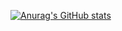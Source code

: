 [![Anurag's GitHub stats](https://github-readme-stats.vercel.app/api?username=Therealpeppy-YT&show_icons=true&theme=dracula)](https://github.com/anuraghazra/github-readme-stats)
